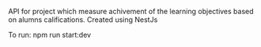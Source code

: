 API for project which measure achivement of the learning objectives based on alumns califications.
Created using NestJs

To run: npm run start:dev
